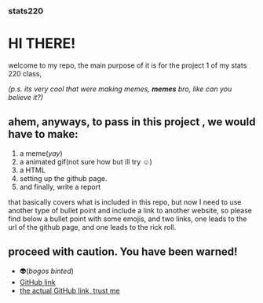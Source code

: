 ### stats220

# HI THERE!

welcome to my repo, the main purpose of it is for the project 1 of my stats 220 class,

*(p.s. its very cool that were making memes, **memes** bro, like can you believe it?)*

## ahem, anyways, to pass in this project , we would have to make:
 1. a meme(*yay*)
 2. a animated gif(not sure how but ill try ☺️)
 3. a HTML 
 4. setting up the github page.
 5. and finally, write a report
 
that basically covers what is included in this repo, but now I need to use another type of bullet point and include a link to another website, so please find below a bullet point with some emojis, and two links, one leads to the url of the github page, and one leads to the rick roll. 

## **proceed with caution. You have been warned!**

* 👽(*bogos binted*)
* [GitHub link](https://youtu.be/dQw4w9WgXcQ)
* [the actual GitHub link, trust me]()
